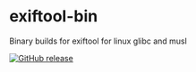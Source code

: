 # exiftool-bin

Binary builds for exiftool for linux glibc and musl

[![GitHub release](https://img.shields.io/github/release/pulsejet/exiftool-bin.svg)](https://GitHub.com/pulsejet/exiftool-bin/releases/)
